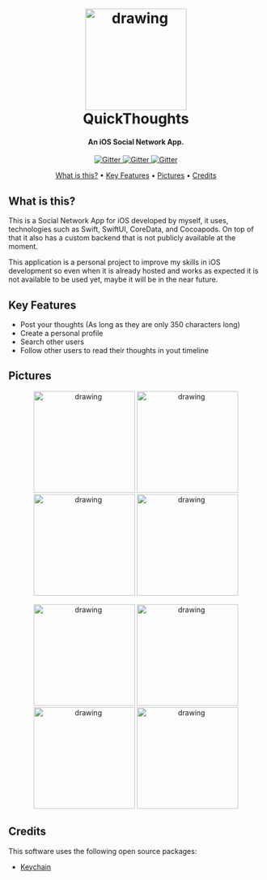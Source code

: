 <h1 align="center">
<img src="https://user-images.githubusercontent.com/36732835/213952978-a725dbb7-8d08-46a8-a732-7d51e28befc4.png" alt="drawing" width="200"/>
  <br>
  QuickThoughts
  <br>
</h1>
<h4 align="center">An iOS Social Network App.</h4>

<p align="center">
  <a href="https://www.swift.org">
    <img src="https://img.shields.io/badge/Swift-5.7-orange"
         alt="Gitter">
  </a>
  <a href="https://developer.apple.com/xcode/swiftui/">
    <img src="https://img.shields.io/badge/SwiftUI-4-blue"
         alt="Gitter">
  </a>
  <a href="https://cocoapods.org">
    <img src="https://img.shields.io/badge/CocoaPods-1.11-red"
         alt="Gitter">
  </a>
</p>

<p align="center">
<a href="#what-is-this">What is this?</a> •
  <a href="#key-features">Key Features</a> •
  <a href="#pictures">Pictures</a> •
  <a href="#credits">Credits</a>
</p>


## What is this?

This is a Social Network App for iOS developed by myself, it uses, technologies such as Swift, SwiftUI, CoreData, and Cocoapods.
On top of that it also has a custom backend that is not publicly available at the moment.

This application is a personal project to improve my skills in iOS development so even when it is already hosted and works as expected it is not available to be used yet, maybe it will be in the near future.

## Key Features

* Post your thoughts (As long as they are only 350 characters long)
* Create a personal profile  
* Search other users
* Follow other users to read their thoughts in yout timeline

## Pictures
<p align="center">
  <img src="https://user-images.githubusercontent.com/36732835/214177499-7d84614e-74d6-4ade-9dda-bd11f14f5b08.png" alt="drawing" width="200"/>
  <img src="https://user-images.githubusercontent.com/36732835/214176597-c4c7a40c-60bb-49af-9482-df68bd5a409f.png" alt="drawing" width="200"/>
  <img src="https://user-images.githubusercontent.com/36732835/214177653-b55f9c18-9224-4120-80f5-843549695cf8.png" alt="drawing" width="200"/>
  <img src="https://user-images.githubusercontent.com/36732835/214177783-948ddfbc-e7ed-4b94-b3d2-dcbe936d4251.png" alt="drawing" width="200"/>
</p>
<p align="center">
  <img src="https://user-images.githubusercontent.com/36732835/214177873-dc9d179d-9a94-4512-abf6-72fcf3e7111b.png" alt="drawing" width="200"/>
  <img src="https://user-images.githubusercontent.com/36732835/214177948-10537a72-f0cf-4589-9bc6-3dec9f64423e.png" alt="drawing" width="200"/>
  <img src="https://user-images.githubusercontent.com/36732835/214177765-453f9a66-7e09-4992-911e-943c1f355d7b.png" alt="drawing" width="200"/>
  <img src="https://user-images.githubusercontent.com/36732835/214178031-14a9ad15-fc62-42cf-acaa-06c74cdc2c30.png" alt="drawing" width="200"/>
</p>

## Credits

This software uses the following open source packages:

- [Keychain](https://cocoapods.org/pods/KeychainSwift)
